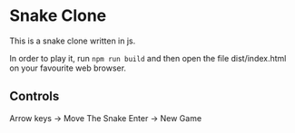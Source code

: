 # Snake Clone
This is a snake clone written in js.

In order to play it, run `npm run build` and then open the file
dist/index.html on your favourite web browser.

## Controls
Arrow keys -> Move The Snake 
Enter -> New Game
